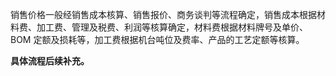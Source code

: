 销售价格一般经销售成本核算、销售报价、商务谈判等流程确定，销售成本根据材料费、加工费、管理及税费、利润等核算确定，材料费根据材料牌号及单价、BOM 定额及损耗等，加工费根据机台吨位及费率、产品的工艺定额等核算。

**具体流程后续补充。** 